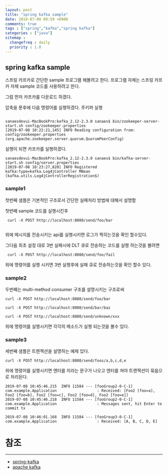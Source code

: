 ```yaml
---
layout: post
title: "spring kafka sample"
date: 2019-07-08 09:59 +0900
comments: true
tags : ["spring","kafka","spring kafka"]
categories : ["java"]
sitemap :
  changefreq : daily
  priority : 1.0
---
```

 
## spring kafka sample

스프링 카프카로 간단한 sample 프로그램 해볼려고 한다. 
프로그램 자체는 스프링 카프카 자체 sample 코드를 사용하려고 한다.

그럼 먼저 카프카를 다운로드 하겠다.

압축을 푼후에 다음 명령어를 실행하겠다. 주키퍼 실행

```

sanaesdevui-MacBookPro:kafka_2.12-2.3.0 sanaes$ bin/zookeeper-server-start.sh config/zookeeper.properties
[2019-07-08 10:22:21,145] INFO Reading configuration from: config/zookeeper.properties (org.apache.zookeeper.server.quorum.QuorumPeerConfig)

```

실행이 되면 카프카를 실행하겠다.

```
sanaesdevui-MacBookPro:kafka_2.12-2.3.0 sanaes$ bin/kafka-server-start.sh config/server.properties
[2019-07-08 10:23:27,820] INFO Registered kafka:type=kafka.Log4jController MBean (kafka.utils.Log4jControllerRegistration$)

```
### sample1

첫번째 샘플은 기본적인 구조로서 간단한 실패처리 방법에 대해서 설명함

첫번째 sample 코드를 실행시킨후 

```
 curl -X POST http://localhost:8080/send/foo/bar
 
```
위에 메시지를 전송시키는 api를 실행시키면 로그가 찍히는것을 확인 할수있다.


그다음 최초 설정 대로 3번 실패시에 DLT 큐로 전송하는 코드를 실행 하는것을 볼려면 

```
 curl -X POST http://localhost:8080/send/foo/fail

```
위에 명령어를 실행 시키면 3번 실행후에 실패 큐로 전송하는것을 확인 할수 있다.

### sample2

두번째는 multi-method consumer 구조를 설명시키는 구조로써


```
curl -X POST http://localhost:8080/send/foo/bar

curl -X POST http://localhost:8080/send/bar/baz

curl -X POST http://localhost:8080/send/unknown/xxx

```
위에 명령어를 실행시키면 각각의 메소드가 실행 되는것을 볼수 있다.

### sample3 

세번째 샘플은 트렌젝션을 설명하는 예제 있다.


```
curl -X POST http://localhost:8080/send/foos/a,b,c,d,e
```

위에 명령어를 실행시키면 엔터를 치라는 문구가 나오고 엔터를 쳐야 트랜젝션이 묶음으로 처리된다.


```
2019-07-08 10:45:46.215  INFO 11584 --- [fooGroup2-0-C-1] com.example.Application                  : Received: [Foo2 [foo=a], Foo2 [foo=b], Foo2 [foo=c], Foo2 [foo=d], Foo2 [foo=e]]
2019-07-08 10:45:46.218  INFO 11584 --- [fooGroup2-0-C-1] com.example.Application                  : Messages sent, hit Enter to commit tx

2019-07-08 10:46:01.168  INFO 11584 --- [fooGroup3-0-C-1] com.example.Application                  : Received: [A, B, C, D, E]
```

# 참조
-----
* [spring-kafka](https://github.com/spring-projects/spring-kafka)
* [apache kafka](https://kafka.apache.org/)
